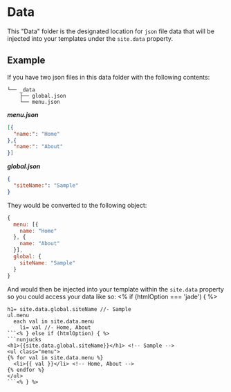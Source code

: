 # Data

This "Data" folder is the designated location for `json` file data
that will be injected into your templates under the `site.data` property.

## Example

If you have two json files in this data folder with the following contents:

```
└── _data
    ├── global.json
    └── menu.json
```

***menu.json***

```json
[{
  "name:": "Home"
},{
  "name:": "About"
}]
```

***global.json***

```json
{
  "siteName:": "Sample"
}
```

They would be converted to the following object:

```js
{
  menu: [{
    name: "Home"
  }, {
    name: "About"
  }],
  global: {
    siteName: "Sample"
  }
}
```

And would then be injected into your template within the `site.data` property
so you could access your data like so:
<% if (htmlOption === 'jade') { %>
```jade
h1= site.data.global.siteName //- Sample
ul.menu
  each val in site.data.menu
    li= val //- Home, About
```<% } else if (htmlOption) { %>
```nunjucks
<h1>{{site.data.global.siteName}}</h1> <!-- Sample -->
<ul class="menu">
{% for val in site.data.menu %}
  <li>{{ val }}</li> <!-- Home, About -->
{% endfor %}
</ul>
```<% } %>
